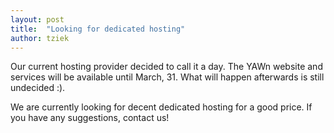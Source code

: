 ```yaml
---
layout: post
title:  "Looking for dedicated hosting"
author: tziek
---
```


Our current hosting provider decided to call it a day. The YAWn website and services will be available until March, 31. What will happen afterwards is still undecided :). 

We are currently looking for decent dedicated hosting for a good price. If you have any suggestions, contact us!